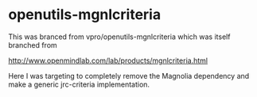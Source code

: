 # openutils-mgnlcriteria


This was branced from vpro/openutils-mgnlcriteria which was itself branched from 

http://www.openmindlab.com/lab/products/mgnlcriteria.html

Here I was targeting to completely remove the Magnolia dependency and make a generic jrc-criteria implementation.

